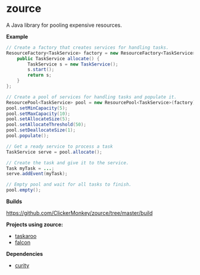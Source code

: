 zource
======

A Java library for pooling expensive resources.

**Example**

```java
// Create a factory that creates services for handling tasks.
ResourceFactory<TaskService> factory = new ResourceFactory<TaskService>() {
    public TaskService allocate() {
        TaskService s = new TaskService();
        s.start();
        return s;
    }
};

// Create a pool of services for handling tasks and populate it.
ResourcePool<TaskService> pool = new ResourcePool<TaskService>(factory);
pool.setMinCapacity(5);
pool.setMaxCapacity(10);
pool.setAllocateSize(5);
pool.setAllocateThreshold(50);
pool.setDeallocateSize(1);
pool.populate();

// Get a ready service to process a task
TaskService serve = pool.allocate();

// Create the task and give it to the service.
Task myTask = ...;
serve.addEvent(myTask);

// Empty pool and wait for all tasks to finish.
pool.empty();
```

**Builds**

https://github.com/ClickerMonkey/zource/tree/master/build

**Projects using zource:**
- [taskaroo](https://github.com/ClickerMonkey/taskaroo)
- [falcon](https://github.com/ClickerMonkey/falcon)

**Dependencies**
- [curity](https://github.com/ClickerMonkey/curity)
